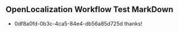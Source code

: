## OpenLocalization Workflow Test MarkDown
* 0df8a0fd-0b3c-4ca5-84e4-db56a85d725d thanks!

<!--HONumber=Aug16_HO4-->


